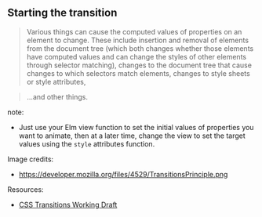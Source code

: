 ##  Starting the transition

<blockquote>Various things can cause the computed values of properties on an element to change.
These include insertion and removal of elements from the document tree (which both changes whether
those elements have computed values and can change the styles of other elements through selector
matching), changes to the document tree that cause changes to which selectors match elements,
changes to style sheets or style attributes,</blockquote>

<blockquote>...and other things.</blockquote>

note:
* Just use your Elm view function to set the initial values of properties you want to animate,
then at a later time, change the view to set the target values using the `style` attributes
function.


Image credits:
* https://developer.mozilla.org/files/4529/TransitionsPrinciple.png

Resources:
* [CSS Transitions Working Draft](https://drafts.csswg.org/css-transitions/)
